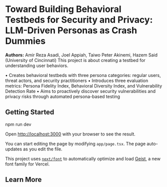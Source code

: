 
# Toward Building Behavioral Testbeds for Security and Privacy: LLM-Driven Personas as Crash Dummies

**Authors:** Amir Reza Asadi, Joel Appiah, Taiwo Peter Akinemi, Hazem Said (University of Cincinnati)
This project is about creating a testbed for understanding user behaviors.

• Creates behavioral testbeds with three persona categories: regular users, threat actors, and security practitioners
• Introduces three evaluation metrics: Persona Fidelity Index, Behavioral Diversity Index, and Vulnerability Detection Rate
• Aims to proactively discover security vulnerabilities and privacy risks through automated persona-based testing
## Getting Started



npm run dev


Open [http://localhost:3000](http://localhost:3000) with your browser to see the result.

You can start editing the page by modifying `app/page.tsx`. The page auto-updates as you edit the file.

This project uses [`next/font`](https://nextjs.org/docs/app/building-your-application/optimizing/fonts) to automatically optimize and load [Geist](https://vercel.com/font), a new font family for Vercel.

## Learn More

